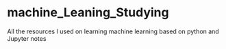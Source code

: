 # machine_Leaning_Studying
All the resources I used on learning machine learning based on python and Jupyter  notes
